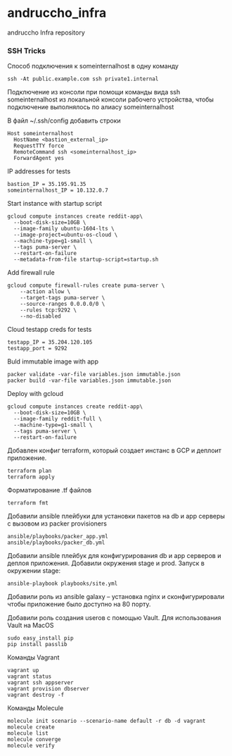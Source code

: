 # andruccho_infra
andruccho Infra repository

### SSH Tricks
Cпособ подключения к someinternalhost в одну команду
```
ssh -At public.example.com ssh private1.internal
```
Подключение из консоли при помощи команды вида ssh someinternalhost из локальной консоли рабочего устройства, чтобы подключение выполнялось по алиасу someinternalhost

В файл ~/.ssh/config добавить строки
```
Host someinternalhost
  HostName <bastion_external_ip>
  RequestTTY force
  RemoteCommand ssh <someinternalhost_ip>
  ForwardAgent yes
```
IP addresses for tests
```
bastion_IP = 35.195.91.35
someinternalhost_IP = 10.132.0.7
```

Start instance with startup script 
```
gcloud compute instances create reddit-app\
  --boot-disk-size=10GB \
  --image-family ubuntu-1604-lts \
  --image-project=ubuntu-os-cloud \
  --machine-type=g1-small \
  --tags puma-server \
  --restart-on-failure
  --metadata-from-file startup-script=startup.sh
```

Add firewall rule
```
gcloud compute firewall-rules create puma-server \
    --action allow \
    --target-tags puma-server \
    --source-ranges 0.0.0.0/0 \
    --rules tcp:9292 \
    --no-disabled
```

Cloud testapp creds for tests
```
testapp_IP = 35.204.120.105
testapp_port = 9292
```

Buld immutable image with app
```
packer validate -var-file variables.json immutable.json
packer build -var-file variables.json immutable.json
```

Deploy with gcloud
```
gcloud compute instances create reddit-app\         
  --boot-disk-size=10GB \
  --image-family reddit-full \
  --machine-type=g1-small \
  --tags puma-server \
  --restart-on-failure
```

Добавлен конфиг terraform, который создает инстанс в GCP и деплоит приложение.
```
terraform plan
terraform apply
```

Форматирование .tf файлов
```
terraform fmt
```

Добавили ansible плейбуки для установки пакетов на db и app серверы с вызовом из packer provisioners
```
ansible/playbooks/packer_app.yml
ansible/playbooks/packer_db.yml
```

Добавили ansible плейбук для конфигурирования db и app серверов и деплоя приложения. Добавили окружения stage и prod. Запуск в окружении stage:
```
ansible-playbook playbooks/site.yml
```

Добавили роль из ansible galaxy – установка nginx и сконфигурировали чтобы приложение было доступно на 80 порту.

Добавили роль создания userов с помощью Vault. Для использования Vault на MacOS
```
sudo easy_install pip
pip install passlib
```

Команды Vagrant
```
vagrant up
vagrant status
vagrant ssh appserver
vagrant provision dbserver
vagrant destroy -f
```

Команды Molecule
```
molecule init scenario --scenario-name default -r db -d vagrant
molecule create
molecule list
molecule converge
molecule verify
```

